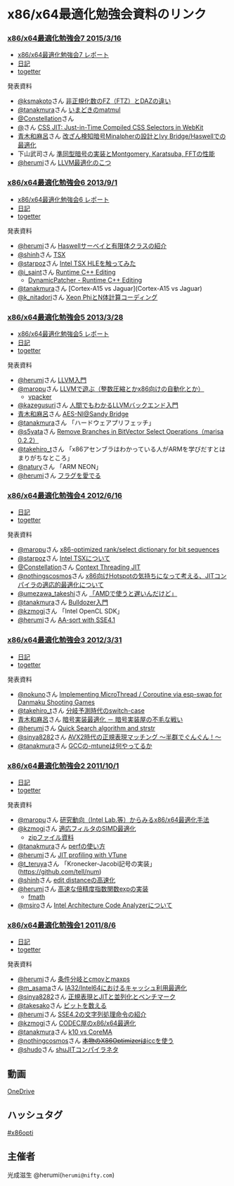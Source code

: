 x86/x64最適化勉強会資料のリンク
=====

### [x86/x64最適化勉強会7 2015/3/16](https://atnd.org/events/61785)
* [x86/x64最適化勉強会7 レポート](http://developer.cybozu.co.jp/tech/?p=8522)
* [日記](http://homepage1.nifty.com/herumi/diary/1503.html#16)
* [togetter](http://togetter.com/li/795831)

発表資料
* [@ksmakoto](https://twitter.com/ksmakoto)さん [非正規化数のFZ（FTZ）とDAZの違い](http://www.slideshare.net/ksmakoto/fz-and-daz-in-denormals-fz-daz)
* [@tanakmura](https://twitter.com/tanakmura)さん [いまどきのmatmul](http://int.main.jp/txt/matmul/)
* [@Constellation](https://twitter.com/Constellation)さん []()
* [@](https://twitter.com/)さん [CSS JIT: Just-in-Time Compiled CSS Selectors in WebKit](http://constellation.github.io/blog/2015/03/18/gave-a-talk-about-css-jit/)
* [青木和麻呂](http://flu.if0.org/~maro/j/diary/)さん [改ざん検知暗号Minalpherの設計とIvy Bridge/Haswellでの最適化](http://www.slideshare.net/herumi/minalpha)
* 下山武司さん [準同型暗号の実装とMontgomery, Karatsuba, FFTの性能](http://www.slideshare.net/herumi/x86-64study-shimov6)
* [@herumi](https://twitter.com/herumi)さん [LLVM最適化のこつ](http://www.slideshare.net/herumi/x86opti7)

### [x86/x64最適化勉強会6 2013/9/1](https://atnd.org/events/41227)
* [x86/x64最適化勉強会6 レポート](http://developer.cybozu.co.jp/tech/?p=5819)
* [日記](http://homepage1.nifty.com/herumi/diary/1309.html#1)
* [togetter](http://togetter.com/li/559012)

発表資料
* [@herumi](https://twitter.com/herumi)さん [Haswellサーベイと有限体クラスの紹介](http://www.slideshare.net/herumi/x86opti6)
* [@shinh](https://twitter.com/shinh)さん [TSX](http://shinh.skr.jp/slide/tsx/000.html)
* [@starpoz](https://twitter.com/starpoz)さん [Intel TSX HLEを触ってみた](starpoz)
* [@i_saint](https://twitter.com/i_saint)さん [Runtime C++ Editing](http://www.slideshare.net/i-saint/runtime-cediting)
    * [DynamicPatcher - Runtime C++ Editing](http://i-saint.hatenablog.com/entry/2013/06/06/212515)
* [@tanakmura](https://twitter.com/tanakmura)さん [Cortex-A15 vs Jaguar](Cortex-A15 vs Jaguar)
* [@k_nitadori](https://twitter.com/k_nitadori)さん [Xeon PhiとN体計算コーディング](http://www.slideshare.net/herumi/xeon-phin-x86x646knitadori)

### [x86/x64最適化勉強会5 2013/3/28](https://atnd.org/events/37417)
* [x86/x64最適化勉強会5 レポート](http://developer.cybozu.co.jp/tech/?p=4112)
* [日記](http://homepage1.nifty.com/herumi/diary/1303.html#28)
* [togetter](http://togetter.com/li/480158)

発表資料
* [@herumi](https://twitter.com/herumi)さん [LLVM入門](http://www.slideshare.net/herumi/llvm-17911004)
* [@maropu](https://twitter.com/maropu)さん [LLVMで遊ぶ（整数圧縮とかx86向けの自動化とか）](http://www.slideshare.net/maropu0804/llvmx86)
    * [vpacker](https://github.com/maropu/vpacker)
* [@kazegusuri](https://twitter.com/kazegusuri)さん [人間でもわかるLLVMバックエンド入門](https://speakerdeck.com/kazegusuri/ren-jian-demowakarullvmbatukuendoru-men)
* [青木和麻呂](http://flu.if0.org/~maro/j/diary/)さん [AES-NI@Sandy Bridge](http://www.slideshare.net/herumi/aesnisandy-bridge)
* [@tanakmura](https://twitter.com/tanakmura)さん 「ハードウェアプリフェッチ」
* [@s5yata](https://twitter.com/s5yata)さん [Remove Branches in BitVector Select Operations（marisa 0.2.2）](http://www.slideshare.net/s5yata/x86opti-05-s5yata)
* [@takehiro_t](https://twitter.com/takehiro_t)さん 「x86アセンブラはわかっている人がARMを学びだすとはまりがちなところ」
* [@natury](https://twitter.com/natury)さん 「ARM NEON」
* [@herumi](https://twitter.com/herumi)さん [フラグを愛でる](http://www.slideshare.net/herumi/carry-17911029)

### [x86/x64最適化勉強会4 2012/6/16](https://atnd.org/events/28847)
* [日記](http://homepage1.nifty.com/herumi/diary/1206.html#16)
* [togetter](http://togetter.com/li/322708)

発表資料
* [@maropu](https://twitter.com/maropu)さん [x86-optimized rank/select dictionary for bit sequences](http://www.slideshare.net/maropu0804/a-x86optimized-rankselect-dictionary-for-bit-sequences)
* [@starpoz](https://twitter.com/starpoz)さん [Intel TSXについて](http://www.slideshare.net/starpos/intel-tsx-x86opti4)
* [@Constellation](https://twitter.com/Constellation)さん [Context Threading JIT](http://constellation.github.com/slides/contents/20120616/presentation.html)
* [@nothingscosmos](https://twitter.com/nothingscosmos)さん [x86向けHotspotの気持ちになって考える、JITコンパイラの適応的最適化について](http://www.slideshare.net/nothingcosmos/x86hotspotjit)
* [@umezawa_takeshi](https://twitter.com/umezawa_takeshi)さん [ 「AMDで使うと遅いんだけど」](http://umezawa.dyndns.info/wordpress/?p=3226)
* [@tanakmura](https://twitter.com/tanakmura)さん [Bulldozer入門](http://int.main.jp/txt/bulldozer/)
* [@kzmogi](https://twitter.com/kzmogi)さん 「Intel OpenCL SDK」
* [@herumi](https://twitter.com/herumi)さん [AA-sort with SSE4.1](http://www.slideshare.net/herumi/x86opti4)

### [x86/x64最適化勉強会3 2012/3/31](https://atnd.org/events/25823)
* [日記](http://homepage1.nifty.com/herumi/diary/1203.html#31)
* [togetter](http://togetter.com/li/281704)

発表資料
* [@nokuno](https://twitter.com/nokuno)さん [Implementing MicroThread / Coroutine via esp-swap for Danmaku Shooting Games](http://www.slideshare.net/nokuno/implementing-microthread-coroutine-via-espswap-for-danmaku-shooting-games)
* [@takehiro_t](https://twitter.com/takehiro_t)さん [分岐予測時代のswitch-case](http://www.initialt.org/takehiro-switch-case.PDF)
* [青木和麻呂](http://flu.if0.org/~maro/j/diary/)さん [暗号実装最適化 － 暗号実装屋の不毛な戦い](http://homepage1.nifty.com/herumi/crypt/slide120404.pdf)
* [@herumi](https://twitter.com/herumi)さん [Quick Search algorithm and strstr](http://www.slideshare.net/herumi/x86opti3)
* [@sinya8282](https://twitter.com/sinya8282)さん [AVX2時代の正規表現マッチング ～半群でぐんぐん！～](http://www.slideshare.net/sinya8282/avx2)
* [@tanakmura](https://twitter.com/tanakmura)さん [GCCの-mtuneは何やってるか](http://int.main.jp/txt/gcc-mtune.html)

### [x86/x64最適化勉強会2 2011/10/1](https://atnd.org/events/19140)
* [日記](http://homepage1.nifty.com/herumi/diary/1110.html#1)
* [togetter](http://togetter.com/li/195531)

発表資料
* [@maropu](https://twitter.com/maropu)さん [研究動向（Intel Lab.等）からみるx86/x64最適化手法](http://www.slideshare.net/maropu0804/x86x64-9490137)
* [@kzmogi](https://twitter.com/kzmogi)さん [適応フィルタのSIMD最適化](http://www.marumo.ne.jp/junk/x86opti/2011_10_01_2nd/x86opti_02_kzmogi.pdf)
    * [zipファイル資料](http://www.marumo.ne.jp/junk/x86opti/2011_10_01_2nd/x86opti_02_kzmogi.zip)
* [@tanakmura](https://twitter.com/tanakmura)さん [perfの使い方](http://int.main.jp/txt/perf)
* [@herumi](https://twitter.com/herumi)さん [JIT profiling with VTune](http://www.slideshare.net/herumi/jit-code-profiling-with-vtune)
* [@t_teruya](https://twitter.com/t_teruya)さん 「Kronecker-Jacobi記号の実装」(https://github.com/tell/num)
* [@shinh](https://twitter.com/shinh)さん [edit distanceの高速化](http://shinh.skr.jp/slide/ed/000.html)
* [@herumi](https://twitter.com/herumi)さん [高速な倍精度指数関数expの実装](http://www.slideshare.net/herumi/exp-9499790)
    * [fmath](http://github.com/herumi/fmath)
* [@msiro](https://twitter.com/msiro)さん [Intel Architecture Code Analyzerについて](http://msirocoder.web.fc2.com/file/x86opti2_iaca.pdf)


### [x86/x64最適化勉強会1 2011/8/6](https://atnd.org/events/18360)
* [日記](http://homepage1.nifty.com/herumi/diary/1108.html#6)
* [togetter](http://togetter.com/li/171311)

発表資料
* [@herumi](https://twitter.com/herumi)さん [条件分岐とcmovとmaxps](http://www.slideshare.net/herumi/cmovmaxps)
* [@m_asama](https://twitter.com/m_asama)さん [IA32/Intel64におけるキャッシュ利用最適化](http://enog.jp/~masakazu/cache.pdf)
* [@sinya8282](https://twitter.com/sinya8282)さん [正規表現とJITと並列化とベンチマーク](http://swatmac.info/etc/x86opti_1/)
* [@takesako](https://twitter.com/takesako)さん [ビットを数える](http://www.slideshare.net/takesako/x86x64-sse42-popcnt)
* [@herumi](https://twitter.com/herumi)さん [SSE4.2の文字列処理命令の紹介](http://www.slideshare.net/herumi/sse42)
* [@kzmogi](https://twitter.com/kzmogi)さん [CODEC屋のx86/x64最適化](http://marumo.ne.jp/junk/simd_opt_video_codec.pdf)
* [@tanakmura](https://twitter.com/tanakmura)さん [k10 vs CoreMA](http://int.main.jp/txt/k10/)
* [@nothingcosmos](https://twitter.com/nothingcosmos)さん [~~本物のX86Optimizerは~~iccを使う](http://www.slideshare.net/nothingcosmos/x86opti01-nothingcosmos-8784128)
* [@shudo](http://www.shudo.net/diary/)さん [shuJITコンパイラネタ](http://www.shudo.net/jit/index-j.html)


動画
-----
[OneDrive](https://onedrive.live.com/?cid=9722095798D44A95&id=9722095798D44A95!109)

ハッシュタグ
-----
[#x86opti](https://twitter.com/hashtag/x86opti?src=hash)

主催者
-----
光成滋生 @herumi(`herumi@nifty.com`)
